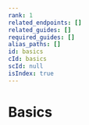 ```yaml
---
rank: 1
related_endpoints: []
related_guides: []
required_guides: []
alias_paths: []
id: basics
cId: basics
scId: null
isIndex: true
---
```


# Basics
